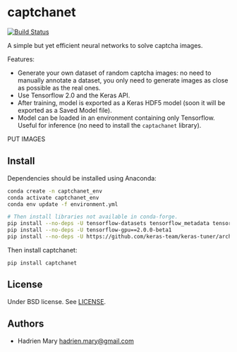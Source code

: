 # captchanet

[![Build Status](https://travis-ci.com/hadim/captchanet.svg?branch=master)](https://travis-ci.com/hadim/captchanet)

A simple but yet efficient neural networks to solve captcha images.

Features:

- Generate your own dataset of random captcha images: no need to manually annotate a dataset, you only need to generate images as close as possible as the real ones.
- Use Tensorflow 2.0 and the Keras API.
- After training, model is exported as a Keras HDF5 model (soon it will be exported as a Saved Model file).
- Model can be loaded in an environment containing only Tensorflow. Useful for inference (no need to install the `captachanet` library).

PUT IMAGES

## Install

Dependencies should be installed using Anaconda:

```bash
conda create -n captchanet_env
conda activate captchanet_env
conda env update -f environment.yml

# Then install libraries not available in conda-forge.
pip install --no-deps -U tensorflow-datasets tensorflow_metadata tensorboard tensorflow-estimator
pip install --no-deps -U tensorflow-gpu==2.0.0-beta1
pip install --no-deps -U https://github.com/keras-team/keras-tuner/archive/fe5ed591bf54fc3db033814ab43193f6e8999ee5.zip
```

Then install captchanet:

`pip install captchanet`

## License

Under BSD license. See [LICENSE](LICENSE).

## Authors

- Hadrien Mary <hadrien.mary@gmail.com>
